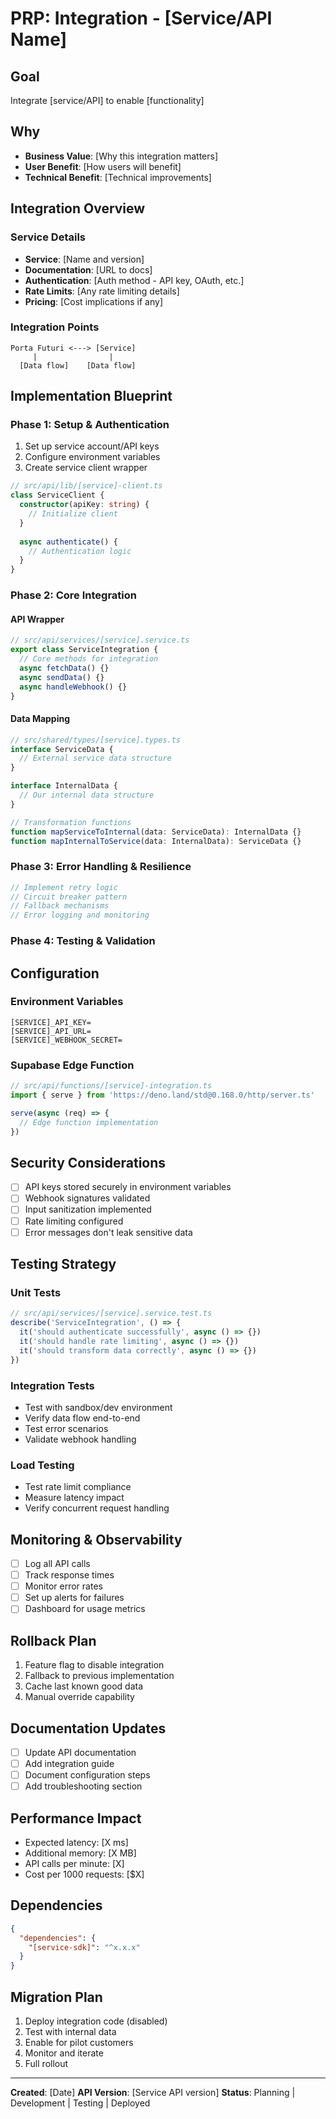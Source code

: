 # PRP: Integration - [Service/API Name]

## Goal
Integrate [service/API] to enable [functionality]

## Why
- **Business Value**: [Why this integration matters]
- **User Benefit**: [How users will benefit]
- **Technical Benefit**: [Technical improvements]

## Integration Overview

### Service Details
- **Service**: [Name and version]
- **Documentation**: [URL to docs]
- **Authentication**: [Auth method - API key, OAuth, etc.]
- **Rate Limits**: [Any rate limiting details]
- **Pricing**: [Cost implications if any]

### Integration Points
```
Porta Futuri <---> [Service]
     |                |
  [Data flow]    [Data flow]
```

## Implementation Blueprint

### Phase 1: Setup & Authentication
1. Set up service account/API keys
2. Configure environment variables
3. Create service client wrapper

```typescript
// src/api/lib/[service]-client.ts
class ServiceClient {
  constructor(apiKey: string) {
    // Initialize client
  }
  
  async authenticate() {
    // Authentication logic
  }
}
```

### Phase 2: Core Integration

#### API Wrapper
```typescript
// src/api/services/[service].service.ts
export class ServiceIntegration {
  // Core methods for integration
  async fetchData() {}
  async sendData() {}
  async handleWebhook() {}
}
```

#### Data Mapping
```typescript
// src/shared/types/[service].types.ts
interface ServiceData {
  // External service data structure
}

interface InternalData {
  // Our internal data structure
}

// Transformation functions
function mapServiceToInternal(data: ServiceData): InternalData {}
function mapInternalToService(data: InternalData): ServiceData {}
```

### Phase 3: Error Handling & Resilience

```typescript
// Implement retry logic
// Circuit breaker pattern
// Fallback mechanisms
// Error logging and monitoring
```

### Phase 4: Testing & Validation

## Configuration

### Environment Variables
```env
[SERVICE]_API_KEY=
[SERVICE]_API_URL=
[SERVICE]_WEBHOOK_SECRET=
```

### Supabase Edge Function
```typescript
// src/api/functions/[service]-integration.ts
import { serve } from 'https://deno.land/std@0.168.0/http/server.ts'

serve(async (req) => {
  // Edge function implementation
})
```

## Security Considerations
- [ ] API keys stored securely in environment variables
- [ ] Webhook signatures validated
- [ ] Input sanitization implemented
- [ ] Rate limiting configured
- [ ] Error messages don't leak sensitive data

## Testing Strategy

### Unit Tests
```typescript
// src/api/services/[service].service.test.ts
describe('ServiceIntegration', () => {
  it('should authenticate successfully', async () => {})
  it('should handle rate limiting', async () => {})
  it('should transform data correctly', async () => {})
})
```

### Integration Tests
- Test with sandbox/dev environment
- Verify data flow end-to-end
- Test error scenarios
- Validate webhook handling

### Load Testing
- Test rate limit compliance
- Measure latency impact
- Verify concurrent request handling

## Monitoring & Observability
- [ ] Log all API calls
- [ ] Track response times
- [ ] Monitor error rates
- [ ] Set up alerts for failures
- [ ] Dashboard for usage metrics

## Rollback Plan
1. Feature flag to disable integration
2. Fallback to previous implementation
3. Cache last known good data
4. Manual override capability

## Documentation Updates
- [ ] Update API documentation
- [ ] Add integration guide
- [ ] Document configuration steps
- [ ] Add troubleshooting section

## Performance Impact
- Expected latency: [X ms]
- Additional memory: [X MB]
- API calls per minute: [X]
- Cost per 1000 requests: [$X]

## Dependencies
```json
{
  "dependencies": {
    "[service-sdk]": "^x.x.x"
  }
}
```

## Migration Plan
1. Deploy integration code (disabled)
2. Test with internal data
3. Enable for pilot customers
4. Monitor and iterate
5. Full rollout

---
**Created**: [Date]
**API Version**: [Service API version]
**Status**: Planning | Development | Testing | Deployed